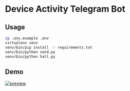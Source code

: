 # Device Activity Telegram Bot

## Usage

```sh
cp .env.example .env
virtualenv venv
venv/bin/pip install -r requirements.txt
venv/bin/python send.py
venv/bin/python halt.py
```

## Demo
[![preview](https://img.youtube.com/vi/vWEMChJ3yJY/0.jpg)](https://youtube.com/shorts/vWEMChJ3yJY)
